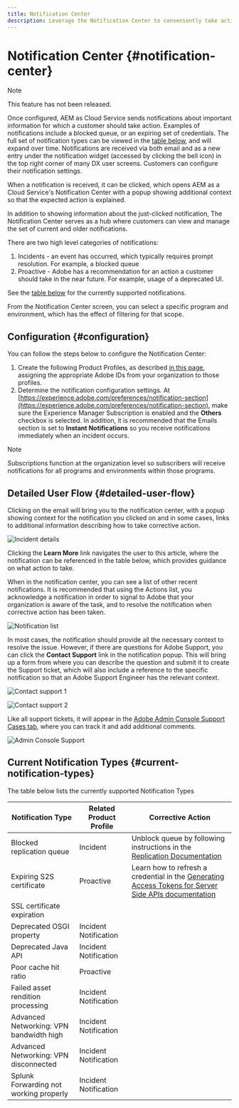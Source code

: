 ```yaml
---
title: Notification Center
description: Leverage the Notification Center to conveniently take action on incidents and other important information
---
```


# Notification Center {#notification-center}

>[!NOTE]
>This feature has not been released.

Once configured, AEM as Cloud Service sends notifications about important information for which a customer should take action. Examples of notifications include a blocked queue, or an expiring set of credentials. The full set of notification types can be viewed in the [table below](#current-notification-types), and will expand over time. Notifications are received via both email and as a new entry under the notification widget (accessed by clicking the bell icon) in the top right corner of many DX user screens. Customers can configure their notification settings.

When a notification is received, it can be clicked, which opens AEM as a Cloud Service's Notification Center with a popup showing additional context so that the expected action is explained.

In addition to showing information about the just-clicked notification, The Notification Center serves as a hub where customers can view and manage the set of current and older notifications. <!-- It can be accessed directly at the url TBD (Alexandru: I'm intentionally keeping it TBD for now so customers don't find it) -->

There are two high level categories of notifications:

1. Incidents - an event has occurred, which typically requires prompt resolution. For example, a blocked queue
1. Proactive - Adobe has a recommendation for an action a customer should take in the near future. For example, usage of a deprecated UI.

See the [table below](#current-notification-types) for the currently supported notifications.

From the Notification Center screen, you can select a specific program and environment, which has the effect of filtering for that scope.

## Configuration {#configuration}

You can follow the steps below to configure the Notification Center:

1. Create the following Product Profiles, as described [in this page](/help/journey-onboarding/user-groups.md), assigning the appropriate Adobe IDs from your organization to those profiles.
1. Determine the notification configuration settings. At [https://experience.adobe.com/preferences/notification-section](https://experience.adobe.com/preferences/notification-section), make sure the Experience Manager Subscription is enabled and the **Others** checkbox is selected. In addition, it is recommended that the Emails section is set to **Instant Notifications** so you receive notifications immediately when an incident occurs.

>[!NOTE]
>Subscriptions function at the organization level so subscribers will receive notifications for all programs and environments within those programs.

## Detailed User Flow {#detailed-user-flow}

Clicking on the email will bring you to the notification center, with a popup showing context for the notification you clicked on and in some cases, links to additional information describing how to take corrective action.

![Incident details](/help/operations/assets/incident-details.png)

Clicking the **Learn More** link navigates the user to this article, where the notification can be referenced in the table below, which provides guidance on what action to take.

When in the notification center, you can see a list of other recent notifications. It is recommended that using the Actions list, you acknowledge a notification in order to signal to Adobe that your organization is aware of the task, and to resolve the notification when corrective action has been taken.

![Notification list](/help/operations/assets/notification-list.png)

In most cases, the notification should provide all the necessary context to resolve the issue. However, if there are questions for Adobe Support, you can click the **Contact Support** link in the notification popup. This will bring up a form from where you can describe the question and submit it to create the Support ticket, which will also include a reference to the specific notification so that an Adobe Support Engineer has the relevant context.

![Contact support 1](/help/operations/assets/contact-support1.png)

![Contact support 2](/help/operations/assets/contact-support2.png)

Like all support tickets, it will appear in the [Adobe Admin Console Support Cases tab](https://helpx.adobe.com/enterprise/using/support-for-enterprise.html), where you can track it and add additional comments.

![Admin Console Support](/help/operations/assets/admin-console-support.png)

## Current Notification Types {#current-notification-types}

The table below lists the currently supported Notification Types

| Notification Type  | Related Product Profile  | Corrective Action |
|---|---|---|
| Blocked replication queue  | Incident  | Unblock queue by following instructions in the [Replication Documentation](/help/operations/replication.md#troubleshooting)  |
| Expiring S2S certificate  | Proactive  | Learn how to refresh a credential in the [Generating Access Tokens for Server Side APIs documentation](/help/implementing/developing/introduction/generating-access-tokens-for-server-side-apis.md#refresh-credentials)  |
| SSL certificate expiration  |   |   |
| Deprecated OSGI property  | Incident Notification  |   |
| Deprecated Java API  | Incident Notification  |   |
| Poor cache hit ratio  | Proactive  |   |
| Failed asset rendition processing  | Incident Notification  |   |
| Advanced Networking: VPN bandwidth high  | Incident Notification  |   |
| Advanced Networking: VPN disconnected  | Incident Notification  |   |
| Splunk Forwarding not working properly   | Incident Notification  |   |